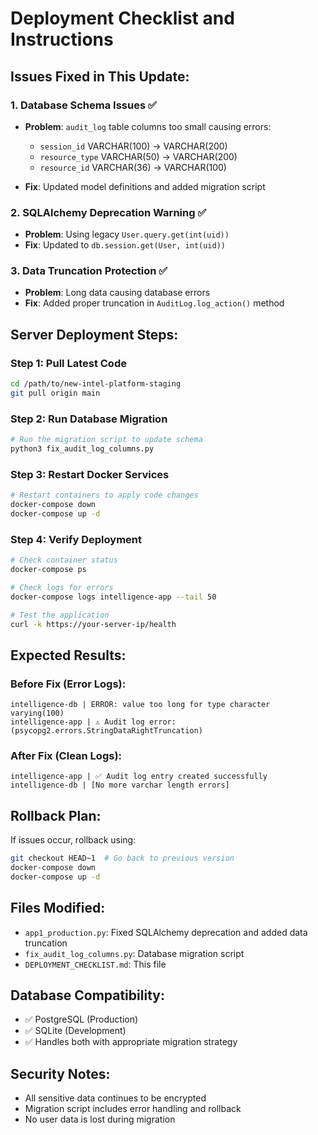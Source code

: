 # Deployment Checklist and Instructions

## Issues Fixed in This Update:

### 1. Database Schema Issues ✅
- **Problem**: `audit_log` table columns too small causing errors:
  - `session_id` VARCHAR(100) → VARCHAR(200)
  - `resource_type` VARCHAR(50) → VARCHAR(200) 
  - `resource_id` VARCHAR(36) → VARCHAR(100)

- **Fix**: Updated model definitions and added migration script

### 2. SQLAlchemy Deprecation Warning ✅
- **Problem**: Using legacy `User.query.get(int(uid))` 
- **Fix**: Updated to `db.session.get(User, int(uid))`

### 3. Data Truncation Protection ✅
- **Problem**: Long data causing database errors
- **Fix**: Added proper truncation in `AuditLog.log_action()` method

## Server Deployment Steps:

### Step 1: Pull Latest Code
```bash
cd /path/to/new-intel-platform-staging
git pull origin main
```

### Step 2: Run Database Migration
```bash
# Run the migration script to update schema
python3 fix_audit_log_columns.py
```

### Step 3: Restart Docker Services
```bash
# Restart containers to apply code changes
docker-compose down
docker-compose up -d
```

### Step 4: Verify Deployment
```bash
# Check container status
docker-compose ps

# Check logs for errors
docker-compose logs intelligence-app --tail 50

# Test the application
curl -k https://your-server-ip/health
```

## Expected Results:

### Before Fix (Error Logs):
```
intelligence-db | ERROR: value too long for type character varying(100)
intelligence-app | ⚠️ Audit log error: (psycopg2.errors.StringDataRightTruncation)
```

### After Fix (Clean Logs):
```
intelligence-app | ✅ Audit log entry created successfully
intelligence-db | [No more varchar length errors]
```

## Rollback Plan:
If issues occur, rollback using:
```bash
git checkout HEAD~1  # Go back to previous version
docker-compose down
docker-compose up -d
```

## Files Modified:
- `app1_production.py`: Fixed SQLAlchemy deprecation and added data truncation
- `fix_audit_log_columns.py`: Database migration script
- `DEPLOYMENT_CHECKLIST.md`: This file

## Database Compatibility:
- ✅ PostgreSQL (Production)
- ✅ SQLite (Development)
- ✅ Handles both with appropriate migration strategy

## Security Notes:
- All sensitive data continues to be encrypted
- Migration script includes error handling and rollback
- No user data is lost during migration

